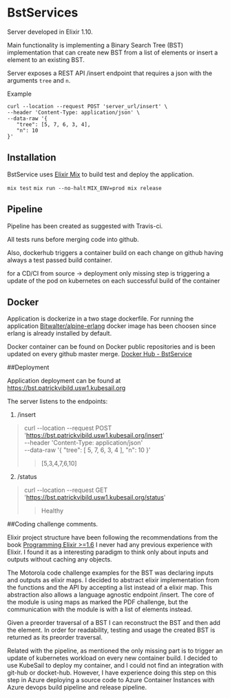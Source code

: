 # BstServices

Server developed in Elixir 1.10. 

Main functionality is implementing a Binary Search Tree (BST) implementation that can create 
new BST from a list of elements or insert a element to an existing BST.

Server exposes a REST API /insert endpoint that requires a json with the arguments  `tree` and `n`.

Example

```
curl --location --request POST 'server_url/insert' \
--header 'Content-Type: application/json' \
--data-raw '{
   "tree": [5, 7, 6, 3, 4],
   "n": 10
}'
```

## Installation

BstService uses [Elixir Mix](https://elixir-lang.org/getting-started/mix-otp/introduction-to-mix.html) to build
test and deploy the application.

`mix test`
`mix run --no-halt`
`MIX_ENV=prod mix release`
## Pipeline
Pipeline has been created as suggested with Travis-ci.

All tests runs before merging code into github.

Also, dockerhub triggers a container build on each change on github having always a test passed build container.

for a CD/CI from source -> deployment only missing step is triggering a update of the pod on kubernetes on each successful build of the container


## Docker
Application is dockerize in a two stage dockerfile. 
For running the application [Bitwalter/alpine-erlang](https://hub.docker.com/r/bitwalker/alpine-erlang) docker image has been choosen
since erlang is already installed by default.

Docker container can be found on Docker public repositories and is been updated on every github master merge.
[Docker Hub - BstService](https://hub.docker.com/r/patrickvibild/bstelixirmsi)

##Deployment

Application deployment can be found at https://bst.patrickvibild.usw1.kubesail.org

The server listens to the endpoints:
1. /insert
>   curl --location --request POST 'https://bst.patrickvibild.usw1.kubesail.org/insert' \
    --header 'Content-Type: application/json' \
    --data-raw '{
       "tree": [
          5,
          7,
          6,
          3,
          4
       ],
       "n": 10
    }'
>> [5,3,4,7,6,10]
2. /status

> curl --location --request GET 'https://bst.patrickvibild.usw1.kubesail.org/status'
>> Healthy

##Coding challenge comments.

Elixir project structure have been following the recommendations from the book [Programming Elixir >=1.6](https://pragprog.com/titles/elixir16/programming-elixir-1-6/)
I never had any previous experience with Elixir. I found it as a interesting paradigm to think only about inputs and outputs without caching any objects.

The Motorola code challenge examples for the BST was declaring inputs and outputs as elixir maps. I decided to 
abstract elixir implementation from the functions and the API by accepting a list instead of a elixir map. This abstraction
also allows a language agnostic endpoint /insert. The core of the module is using maps as marked the PDF challenge, but the
communication with the module is with a list of elements instead.

Given a preorder traversal of a BST I can reconstruct the BST and then add the element. In order for readability, testing and usage
the created BST is returned as its preorder traversal.

Related with the pipeline, as mentioned the only missing part is to trigger an update of kubernetes workload on every new 
container build. I decided to use KubeSail to deploy my container, and I could not find an integration with git-hub or docket-hub.
However, I have experience doing this step on this step in Azure deploying a source code to Azure Container Instances with 
Azure devops build pipeline and release pipeline.